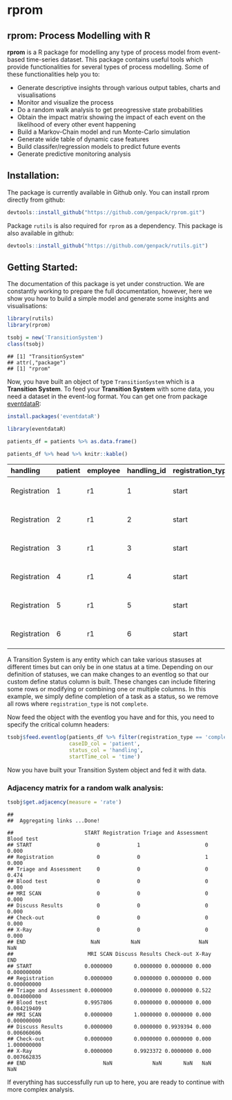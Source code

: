 rprom
================

## rprom: Process Modelling with R

**rprom** is a R package for modelling any type of process model from
event-based time-series dataset. This package contains useful tools
which provide functionalities for several types of process modelling.
Some of these functionalities help you to:

  - Generate descriptive insights through various output tables, charts
    and visualisations
  - Monitor and visualize the process
  - Do a random walk analysis to get preogressive state probabilities
  - Obtain the impact matrix showing the impact of each event on the
    likelihood of every other event happening
  - Build a Markov-Chain model and run Monte-Carlo simulation
  - Generate wide table of dynamic case features
  - Build classifer/regression models to predict future events
  - Generate predictive monitoring analysis

## Installation:

The package is currently available in Github only. You can install rprom
directly from github:

``` r
devtools::install_github("https://github.com/genpack/rprom.git")
```

Package `rutils` is also required for `rprom` as a dependency. This
package is also available in github:

``` r
devtools::install_github("https://github.com/genpack/rutils.git")
```

## Getting Started:

The documentation of this package is yet under construction. We are
constantly working to prepare the full documentation, however, here we
show you how to build a simple model and generate some insights and
visualisations:

``` r
library(rutils)
library(rprom)

tsobj = new('TransitionSystem')
class(tsobj)
```

    ## [1] "TransitionSystem"
    ## attr(,"package")
    ## [1] "rprom"

Now, you have built an object of type `TransitionSystem` which is a **Transition
System**. To feed your **Transition System** with some data, you need a
dataset in the event-log format. You can get one from package
[eventdataR](https://cran.r-project.org/web/packages/eventdataR/index.html):

``` r
install.packages('eventdataR')
```

``` r
library(eventdataR)

patients_df = patients %>% as.data.frame()

patients_df %>% head %>% knitr::kable()
```

| handling     | patient | employee | handling\_id | registration\_type | time                | .order |
| :----------- | :------ | :------- | :----------- | :----------------- | :------------------ | -----: |
| Registration | 1       | r1       | 1            | start              | 2017-01-02 11:41:53 |      1 |
| Registration | 2       | r1       | 2            | start              | 2017-01-02 11:41:53 |      2 |
| Registration | 3       | r1       | 3            | start              | 2017-01-04 01:34:05 |      3 |
| Registration | 4       | r1       | 4            | start              | 2017-01-04 01:34:04 |      4 |
| Registration | 5       | r1       | 5            | start              | 2017-01-04 16:07:47 |      5 |
| Registration | 6       | r1       | 6            | start              | 2017-01-04 16:07:47 |      6 |

A Transition System is any entity which can take various stasuses at
different times but can only be in one status at a time. Depending on
our definition of statuses, we can make changes to an eventlog so that
our custom define status column is built. These changes can include
filtering some rows or modifying or combining one or multiple columns.
In this example, we simply define completion of a task as a status, so
we remove all rows where `registration_type` is not `complete`.

Now feed the object with the eventlog you have and for this, you need to
specify the critical column
headers:

``` r
tsobj$feed.eventlog(patients_df %>% filter(registration_type == 'complete'), 
                    caseID_col = 'patient', 
                    status_col = 'handling',
                    startTime_col = 'time')
```

Now you have built your Transition System object and fed it with data.

### Adjacency matrix for a random walk analysis:

``` r
tsobj$get.adjacency(measure = 'rate')
```

    ## 
    ##  Aggregating links ...Done!

    ##                       START Registration Triage and Assessment Blood test
    ## START                     0            1                     0      0.000
    ## Registration              0            0                     1      0.000
    ## Triage and Assessment     0            0                     0      0.474
    ## Blood test                0            0                     0      0.000
    ## MRI SCAN                  0            0                     0      0.000
    ## Discuss Results           0            0                     0      0.000
    ## Check-out                 0            0                     0      0.000
    ## X-Ray                     0            0                     0      0.000
    ## END                     NaN          NaN                   NaN        NaN
    ##                        MRI SCAN Discuss Results Check-out X-Ray         END
    ## START                 0.0000000       0.0000000 0.0000000 0.000 0.000000000
    ## Registration          0.0000000       0.0000000 0.0000000 0.000 0.000000000
    ## Triage and Assessment 0.0000000       0.0000000 0.0000000 0.522 0.004000000
    ## Blood test            0.9957806       0.0000000 0.0000000 0.000 0.004219409
    ## MRI SCAN              0.0000000       1.0000000 0.0000000 0.000 0.000000000
    ## Discuss Results       0.0000000       0.0000000 0.9939394 0.000 0.006060606
    ## Check-out             0.0000000       0.0000000 0.0000000 0.000 1.000000000
    ## X-Ray                 0.0000000       0.9923372 0.0000000 0.000 0.007662835
    ## END                         NaN             NaN       NaN   NaN         NaN

If everything has successfully run up to here, you are ready to continue
with more complex analysis.
